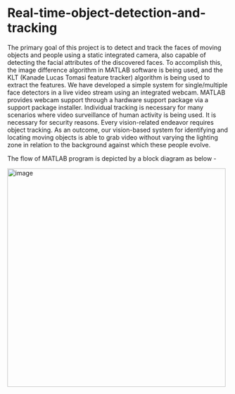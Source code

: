 # Real-time-object-detection-and-tracking

The primary goal of this project is to detect and track the faces of moving objects and people using a static integrated camera, also capable of detecting the facial attributes of the discovered faces. To accomplish this, the image difference algorithm in MATLAB software is being used, and the KLT (Kanade Lucas Tomasi feature tracker) algorithm is being used to extract the features. We have developed a simple system for single/multiple face detectors in a live video stream using an integrated webcam. MATLAB provides webcam support through a hardware support package via a support package installer.
Individual tracking is necessary for many scenarios where video surveillance of human activity is being used. It is necessary for security reasons. Every vision-related endeavor requires object tracking. As an outcome, our vision-based system for identifying and locating moving objects is able to grab video without varying the lighting zone in relation to the background against which these people evolve.

The flow of MATLAB program is depicted by a block diagram as below - 

<img width="496" alt="image" src="https://user-images.githubusercontent.com/63411758/180468778-e3c0bd6e-ba4c-4602-8d0f-0f25bc9e67b0.png">
